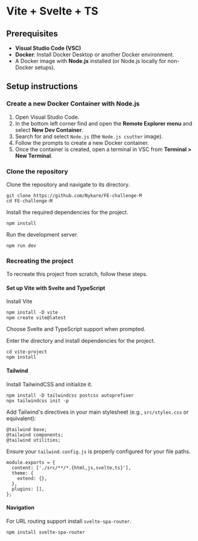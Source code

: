 # Vite + Svelte + TS

## Prerequisites

- **Visual Studio Code (VSC)**
- **Docker**: Install Docker Desktop or another Docker environment.
- A Docker image with **Node.js** installed (or Node.js locally for non-Docker setups).

## Setup instructions

### Create a new Docker Container with Node.js

1. Open Visual Studio Code.
2. In the bottom left corner find and open the **Remote Explorer menu** and select **New Dev Container**.
3. Search for and select `Node.js` (the `Node.js csutter` image).
4. Follow the prompts to create a new Docker container.
5. Once the container is created, open a terminal in VSC from **Terminal > New Terminal**.

### Clone the repository

Clone the repository and navigate to its directory.

```
git clone https://github.com/Nykare/FE-challenge-M
cd FE-challenge-M
```

Install the required dependencies for the project.

```
npm install
```
Run the development server.

```
npm run dev
```

### Recreating the project

To recreate this project from scratch, follow these steps.

#### Set up Vite with Svelte and TypeScript

Install Vite

```
npm install -D vite
npm create vite@latest
```

Choose Svelte and TypeScript support when prompted.

Enter the directory and install dependencies for the project.

```
cd vite-project
npm install
```

#### Tailwind

Install TailwindCSS and initialize it.

```
npm install -D tailwindcss postcss autoprefixer
npx tailwindcss init -p
```

Add Tailwind's directives in your main stylesheet (e.g., `src/styles.css` or equivalent):

```
@tailwind base;
@tailwind components;
@tailwind utilities;
```

Ensure your `tailwind.config.js` is properly configured for your file paths.

```
module.exports = {
  content: ['./src/**/*.{html,js,svelte,ts}'],
  theme: {
    extend: {},
  },
  plugins: [],
};
```

#### Navigation

For URL routing support install `svelte-spa-router`.

```
npm install svelte-spa-router
```
